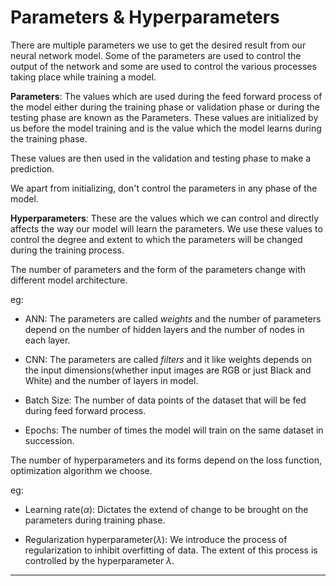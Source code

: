 # Parameters & Hyperparameters

There are multiple parameters we use to get the desired result from our neural network model. Some of the parameters are used to control the output of the network and some are used to control the various processes taking place while training a model.

**Parameters**: The values which are used during the feed forward process of the model either during the training phase or validation phase or during the testing phase are known as the Parameters. These values are initialized by us before the model training and is the value which the model learns during the training phase.

These values are then used in the validation and testing phase to make a prediction.

We apart from initializing, don't control the parameters in any phase of the model.

**Hyperparameters**: These are the values which we can control and directly affects the way our model will learn the parameters. We use these values to control the degree and extent to which the parameters will be changed during the training process.

The number of parameters and the form of the parameters change with different model architecture.

eg:

- ANN: The parameters are called *weights* and the number of parameters depend on the number of hidden layers and the number of nodes in each layer.

- CNN: The parameters are called *filters* and it like weights depends on the input dimensions(whether input images are RGB or just Black and White) and   the number of layers in model.

- Batch Size: The number of data points of the dataset that will be fed during feed forward process.

- Epochs: The number of times the model will train on the same dataset in succession.

The number of hyperparameters and its forms depend on the loss function, optimization algorithm we choose.

eg:

- Learning rate($\alpha$): Dictates the extend of change to be brought on the parameters during training phase.

- Regularization hyperparameter($\lambda$): We introduce the process of regularization to inhibit overfitting of data. The extent of this process is controlled by the hyperparameter $\lambda$.

---
